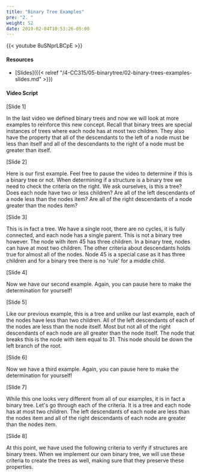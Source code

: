 ```yaml
---
title: "Binary Tree Examples"
pre: "2. "
weight: 52
date: 2019-02-04T10:53:26-05:00
---
```


{{< youtube 8uSNprLBCpE >}}

#### Resources
* [Slides]({{< relref "/4-CC315/05-binarytree/02-binary-trees-examples-slides.md" >}})

#### Video Script

[Slide 1]

In the last video we defined binary trees and now we will look at more examples to reinforce this new concept. Recall that binary trees are special instances of trees where each node has at most two children. They also have the property that all of the descendants to the left of a node must be less than itself and all of the descendants to the right of a node must be greater than itself. 


[Slide 2]

Here is our first example. Feel free to pause the video to determine if this is a binary tree or not. When determining if a structure is a binary tree we need to check the criteria on the right. We ask ourselves, is this a tree? Does each node have two or less children? Are all of the left descendants of a node less than the nodes item? Are all of the right descendants of a node greater than the nodes item? 


[Slide 3]

This is in fact a tree. We have a single root, there are no cycles, it is fully connected, and each node has a single parent. This is not a binary tree however. The node with item 45 has three children. In a binary tree, nodes can have at most two children. The other criteria about descendants holds true for almost all of the nodes. Node 45 is a special case as it has three children and for a binary tree there is no 'rule' for a middle child. 


[Slide 4]

Now we have our second example. Again, you can pause here to make the determination for yourself!


[Slide 5]

Like our previous example, this is a tree and unlike our last example, each of the nodes have less than two children. All of the left descendants of each of the nodes are less than the node itself. Most but not all of the right descendants of each node are all greater than the node itself. The node that breaks this is the node with item equal to 31. This node should be down the left branch of the root. 


[Slide 6]

Now we have a third example. Again, you can pause here to make the determination for yourself!


[Slide 7]

While this one looks very different from all of our examples, it is in fact a binary tree. Let's go through each of the criteria. It is a tree and each node has at most two children. The left descendants of each node are less than the nodes item and all of the right descendants of each node are greater than the nodes item. 


[Slide 8]

At this point, we have used the following criteria to verify if structures are binary trees. When we implement our own binary tree, we will use these criteria to create the trees as well, making sure that they preserve these properties. 